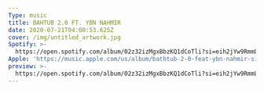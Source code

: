 ```yaml
---
Type: music
title: BAHTUB 2.0 FT. YBN NAHMIR
date: 2020-07-21T04:00:53.625Z
cover: /img/untitled_artwork.jpg
Spotify: >-
  https://open.spotify.com/album/02z32izMgxBbzKQ1dCoTli?si=eih2jYw9RmmLRhAdCeoA6Q
Apple: 'https://music.apple.com/us/album/bathtub-2-0-feat-ybn-nahmir-single/1515959438'
preview: >-
  https://open.spotify.com/album/02z32izMgxBbzKQ1dCoTli?si=eih2jYw9RmmLRhAdCeoA6Q
---
```


